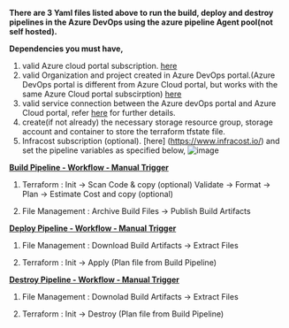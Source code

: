 **There are 3 Yaml files listed above to run the build, deploy and destroy pipelines in the Azure DevOps using the azure pipeline Agent pool(not self hosted).** 

**Dependencies you must have,**
1. valid Azure cloud portal subscription. [here](https://portal.azure.com/#home)
2. valid Organization and project created in Azure DevOps portal.(Azure DevOps portal is different from Azure Cloud portal, but works with the same Azure Cloud portal subscirption) [here](https://aex.dev.azure.com/me?mkt=en-US)
3. valid service connection between the Azure devOps portal and Azure Cloud portal, refer [here](https://learn.microsoft.com/en-us/azure/devops/pipelines/library/service-endpoints?view=azure-devops) for further details.
4. create(if not already) the necessary storage resource group, storage account and container to store the terraform tfstate file.
5. Infracost subscription (optional). [here] (https://www.infracost.io/) and set the pipeline variables as specified below,
![image](https://github.com/user-attachments/assets/928becf8-e628-4974-9525-3a3aeec338f8)

<ins>**Build Pipeline - Workflow - Manual Trigger**</ins>

1. Terraform : 
Init &rarr; Scan Code & copy (optional)  Validate &rarr; Format &rarr; Plan &rarr; Estimate Cost and copy (optional)

2. File Management : 
Archive Build Files &rarr; Publish Build Artifacts

<ins>**Deploy Pipeline - Workflow - Manual Trigger**</ins>

1. File Management : 
Download Build Artifacts &rarr; Extract Files

2. Terraform : 
Init &rarr; Apply (Plan file from Build Pipeline)

<ins>**Destroy Pipeline - Workflow - Manual Trigger**</ins>

1. File Management : 
Downolad Build Artifacts &rarr; Extract Files

2. Terraform : 
Init &rarr; Destroy (Plan file from Build Pipeline)

